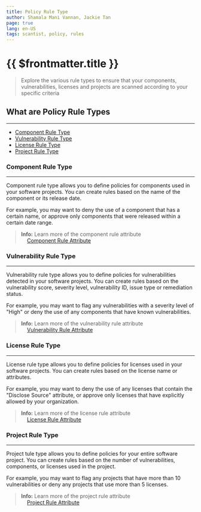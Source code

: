 ```yaml
---
title: Policy Rule Type
author: Shamala Mani Vannan, Jackie Tan
page: true
lang: en-US
tags: scantist, policy, rules
---
```


<ClientOnly>

# {{ $frontmatter.title }}

> Explore the various rule types to ensure that your components, vulnerabilities, licenses and projects are scanned according to your specific criteria

## What are Policy Rule Types

<hr class="thick" />

- [Component Rule Type](#component-rule-type)
- [Vulnerability Rule Type](#vulnerability-rule-type)
- [License Rule Type](#license-rule-type)
- [Project Rule Type](#project-rule-type)

### Component Rule Type

<hr class="thick" />

Component rule type allows you to define policies for components used in your software projects. You can create rules based on the name of the component or its release date. 

For example, you may want to deny the use of a component that has a certain name, or approve only components that were released within a certain date range.

> **Info:** Learn more of the component rule attribute<br>
&nbsp;&nbsp;&nbsp;&nbsp;[Component Rule Attribute](Component-Rule-Attribute)

### Vulnerability Rule Type

<hr class="thick" />

Vulnerability rule type allows you to define policies for vulnerabilities detected in your software projects. You can create rules based on the vulnerability score, severity level, vulnerability ID, issue type or remediation status. 

For example, you may want to flag any vulnerabilities with a severity level of "High" or deny the use of any components that have known vulnerabilities. 

> **Info:** Learn more of the vulnerability rule attribute<br>
&nbsp;&nbsp;&nbsp;&nbsp;[Vulnerability Rule Attribute](Vulnerability-Rule-Attribute)

### License Rule Type

<hr class="thick" />

License rule type allows you to define policies for licenses used in your software projects. You can create rules based on the license name or attributes. 

For example, you may want to deny the use of any licenses that contain the "Disclose Source" attribute, or approve only licenses that have explicitly allowed by your organization. 

> **Info:** Learn more of the license rule attribute<br>
&nbsp;&nbsp;&nbsp;&nbsp;[License Rule Attribute](License-Rule-Attribute)

### Project Rule Type

<hr class="thick" />

Project tule type allows you to define policies for your entire software project. You can create rules based on the number of vulnerabilities, components, or licenses used in the project. 

For example, you may want to flag any projects that have more than 10 vulnerabilities or deny any projects that use more than 5 licenses. 

> **Info:** Learn more of the project rule attribute<br>
&nbsp;&nbsp;&nbsp;&nbsp;[Project Rule Attribute](Project-Rule-Attribute)


</ClientOnly>